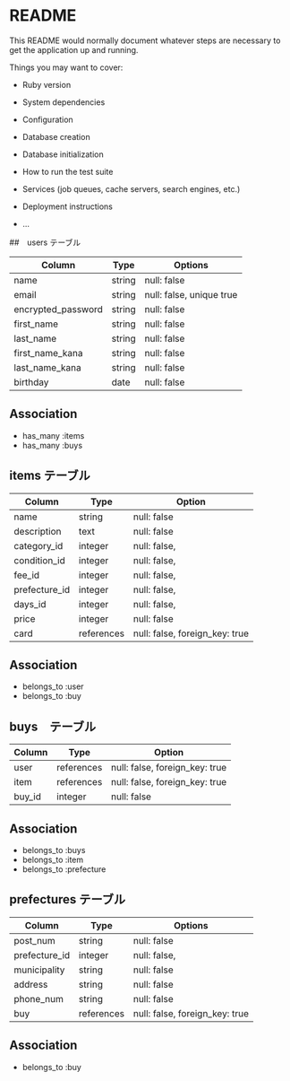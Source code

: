 # README

This README would normally document whatever steps are necessary to get the
application up and running.

Things you may want to cover:

* Ruby version

* System dependencies

* Configuration

* Database creation

* Database initialization

* How to run the test suite

* Services (job queues, cache servers, search engines, etc.)

* Deployment instructions

* ...

##　users テーブル

| Column             | Type     | Options                  |
| ------------------ | -------- | ------------------------ |
| name               | string   | null: false              |
| email              | string   | null: false, unique true |
| encrypted_password | string   | null: false              |
| first_name         | string   | null: false              |
| last_name          | string   | null: false              |
| first_name_kana    | string   | null: false              |
| last_name_kana     | string   | null: false              |
| birthday           | date     | null: false              |

## Association
- has_many :items
- has_many :buys

## items テーブル

| Column          | Type       | Option                         |
| --------------- | ---------- | ------------------------------ |
| name            | string     | null: false                    |
| description     | text       | null: false                    |
| category_id     | integer    | null: false,                   |
| condition_id    | integer    | null: false,                   |
| fee_id          | integer    | null: false,                   |
| prefecture_id   | integer    | null: false,                   |
| days_id         | integer    | null: false,                   |
| price           | integer    | null: false                    |
| card            | references | null: false, foreign_key: true |

## Association
- belongs_to :user
- belongs_to :buy


## buys　テーブル

| Column        | Type         | Option                         |
| ------------- | ------------ | ------------------------------ |
| user          | references   | null: false, foreign_key: true |
| item          | references   | null: false, foreign_key: true |
| buy_id        | integer      | null: false                    |

## Association
- belongs_to :buys
- belongs_to :item
- belongs_to :prefecture


## prefectures テーブル

| Column          | Type       | Options                        |
| --------------- | ---------- | ------------------------------ |
| post_num        | string     | null: false                    |
| prefecture_id   | integer    | null: false,                   | 
| municipality    | string     | null: false                    |
| address         | string     | null: false                    |
| phone_num       | string     | null: false                    |
| buy             | references | null: false, foreign_key: true |

## Association
- belongs_to :buy
